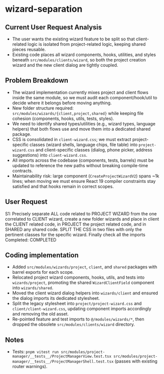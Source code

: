 # wizard-separation

## Current User Request Analysis
- The user wants the existing wizard feature to be split so that client-related logic is isolated from project-related logic, keeping shared pieces reusable.
- Existing code places all wizard components, hooks, utilities, and styles beneath `src/modules/clients/wizard`, so both the project creation wizard and the new client dialog are tightly coupled.

## Problem Breakdown
- The wizard implementation currently mixes project and client flows inside the same module, so we must audit each component/hook/util to decide where it belongs before moving anything.
- New folder structure required: `src/modules/wizards/{client,project,shared}` while keeping file cohesion (components, hooks, utils, tests, styles).
- We need to identify shared types/utilities (e.g., wizard types, language helpers) that both flows use and move them into a dedicated shared package.
- CSS is consolidated in `client-wizard.css`; we must extract project-specific classes (wizard shells, language chips, file table) into `project-wizard.css` and client-specific classes (dialog, phone picker, address suggestions) into `client-wizard.css`.
- All imports across the codebase (components, tests, barrels) must be updated to reference the new paths without breaking compile-time contracts.
- Maintainability risk: large component (`CreateProjectWizardV2`) spans ~1k lines; when moving we must ensure React 19 compiler constraints stay satisfied and that hooks remain in correct scopes.

## User Request
S1: Precisely separate ALL code related to PROJECT WIZARD from the one correlated to CLIENT wizard, create a new folder wizards and place in client the CLIENT related code, in PROJECT the project related code, and in SHARED any shared code. SPLIT THE CSS in two files with only the pertinent classes for the specific wizard. Finally check all the imports
Completed: COMPLETED

## Coding implementation
- Added `src/modules/wizards/project`, `client`, and `shared` packages with barrel exports for each scope.
- Relocated project wizard components, hooks, utils, and tests into `wizards/project`, promoting the shared `WizardClientField` component into `wizards/shared`.
- Moved the client wizard dialog helpers into `wizards/client` and ensured the dialog imports its dedicated stylesheet.
- Split the legacy stylesheet into `project/project-wizard.css` and `client/client-wizard.css`, updating component imports accordingly and removing the old asset.
- Re-pointed feature and test imports to `@/modules/wizards/*`, then dropped the obsolete `src/modules/clients/wizard` directory.

## Notes
- Tests: `pnpm vitest run src/modules/project-manager/__tests__/ProjectManagerView.test.tsx src/modules/project-manager/__tests__/ProjectManagerShell.test.tsx` (passes with existing router warnings).

